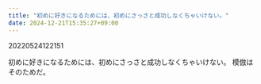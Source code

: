```yaml
---
title: "初めに好きになるためには、初めにさっさと成功しなくちゃいけない。"
date: 2024-12-21T15:35:27+09:00
---
```

20220524122151

初めに好きになるためには、初めにさっさと成功しなくちゃいけない。
模倣はそのためだ。
